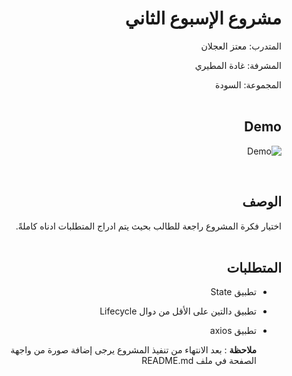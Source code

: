 
<div dir="rtl">
  
 # مشروع الإسبوع الثاني 
  
  المتدرب: معتز العجلان
 
  
  المشرفة: غادة المطيري
 
  
  المجموعة: السودة
  <br/>
  <br/>
  
  ## Demo
  
  
![Demo](https://user-images.githubusercontent.com/82468827/120863002-8740cc80-c592-11eb-901e-d108fc3a60c8.gif)




  
    
  <br/>
  
 
  ## الوصف
اختيار فكرة المشروع راجعة للطالب بحيث يتم ادراج المتطلبات ادناه كاملةً. 
<br>
<br>

##  المتطلبات 
- تطبيق State
- تطبيق دالتين على الأقل من دوال Lifecycle
- تطبيق axios

  
   **ملاحظة** :
  بعد الانتهاء من تنفيذ المشروع يرجى إضافة صورة من واجهة الصفحة في ملف README.md

  </div>
